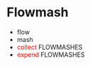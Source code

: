 # Flowmash
 - flow
 - mash
 - <span style="color:red">collect</span> FLOWMASHES
 - <span style="color:red">expend</span> FLOWMASHES
